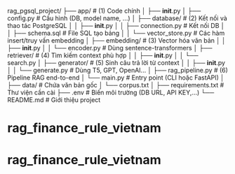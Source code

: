 rag_pgsql_project/
├── app/                    # (1) Code chính
│   ├── __init__.py
│   ├── config.py           # Cấu hình (DB, model name, ...)
│   ├── database/           # (2) Kết nối và thao tác PostgreSQL
│   │   ├── __init__.py
│   │   ├── connection.py   # Kết nối DB
│   │   ├── schema.sql      # File SQL tạo bảng
│   │   └── vector_store.py # Các hàm insert/truy vấn embedding
│   ├── embedding/          # (3) Vector hóa văn bản
│   │   ├── __init__.py
│   │   └── encoder.py      # Dùng sentence-transformers
│   ├── retriever/          # (4) Tìm kiếm context phù hợp
│   │   ├── __init__.py
│   │   └── search.py
│   ├── generator/          # (5) Sinh câu trả lời từ context
│   │   ├── __init__.py
│   │   └── generate.py     # Dùng T5, GPT, OpenAI...
│   ├── rag_pipeline.py     # (6) Pipeline RAG end-to-end
│   └── main.py             # Entry point (CLI hoặc FastAPI)
│
├── data/                   # Chứa văn bản gốc
│   └── corpus.txt
│
├── requirements.txt        # Thư viện cần cài
├── .env                    # Biến môi trường (DB URL, API KEY,...)
└── README.md               # Giới thiệu project
# rag_finance_rule_vietnam
# rag_finance_rule_vietnam
